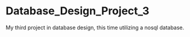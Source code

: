 # Database_Design_Project_3
My third project in database design, this time utilizing a nosql database.
